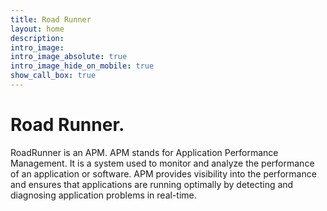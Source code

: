 ```yaml
---
title: Road Runner
layout: home
description: 
intro_image:
intro_image_absolute: true
intro_image_hide_on_mobile: true
show_call_box: true
---
```


# Road Runner.

RoadRunner is an APM. APM stands for Application Performance
Management. It is a system used to monitor and analyze the
performance of an application or software. APM provides
visibility into the performance and ensures that applications
are running optimally by detecting and diagnosing application
problems in real-time.
